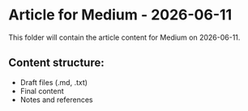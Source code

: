 # Article for Medium - 2026-06-11

This folder will contain the article content for Medium on 2026-06-11.

## Content structure:
- Draft files (.md, .txt)
- Final content
- Notes and references
